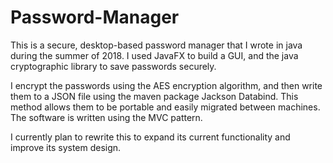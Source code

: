 # Password-Manager

This is a secure, desktop-based password manager that I wrote in java during the summer of 2018. I used JavaFX to build a GUI, and the java cryptographic library to save passwords securely.

I encrypt the passwords using the AES encryption algorithm, and then write them to a JSON file using the maven package Jackson Databind. This method allows them to be portable and easily migrated between machines. The software is written using the MVC pattern.

I currently plan to rewrite this to expand its current functionality and improve its system design.
